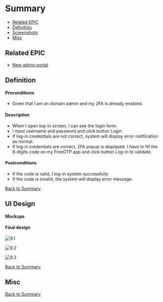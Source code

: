 # Summary

* [Related EPIC](#related-epic)
* [Definition](#definition)
* [Screenshots](#screenshots)
* [Misc](#misc)

## Related EPIC

* [New admin portal](./README.md)

## Definition

#### Preconditions

*  Given that I am an domain admin and my 2FA is already enabled.

#### Description

*  When I open log-in screen, I can see the login form. 
*  I input username and password and click button Login
*  If log-in credentials are not correct, system will display error notification as normal. 
*  If log-in credentials are correct, 2FA popup is displayed. I have to fill the 6-digits code on my FreeOTP app and click button Log-in to validate.

#### Postconditions

   *  If the code is valid, I log-in system successfully
   *  If the code is invalid, the system will display error message. 

[Back to Summary](#summary)

## UI Design

#### Mockups
#### Final design

![9.1](.mockups/9.1.png)

![9.2](.mockups/9.2.png)

![9.3](.mockups/9.3.png)

[Back to Summary](#summary)
## Misc

[Back to Summary](#summary)
